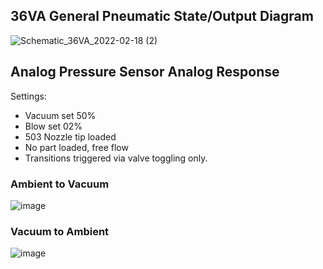 ## 36VA General Pneumatic State/Output Diagram
![Schematic_36VA_2022-02-18 (2)](https://user-images.githubusercontent.com/72060223/154782792-09768e5b-beb9-4d09-a2ad-ff65a555d4c6.png)
## Analog Pressure Sensor Analog Response 
Settings:
* Vacuum set 50%
* Blow set 02%
* 503 Nozzle tip loaded
* No part loaded, free flow 
* Transitions triggered via valve toggling only.
### Ambient to Vacuum
![image](https://user-images.githubusercontent.com/72060223/154817877-b51e98ad-51e7-454b-8780-cf8e00b9ff2f.png)
### Vacuum to Ambient
![image](https://user-images.githubusercontent.com/72060223/154817886-e6a3175d-7afb-44c3-be6c-c2c8ec6448fe.png)

